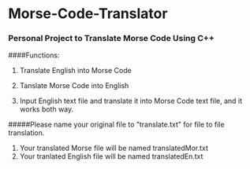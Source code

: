 # Morse-Code-Translator
### Personal Project to Translate Morse Code Using C++

####Functions: 

1. Translate English into Morse Code

2. Tanslate Morse Code into English

3. Input English text file and translate it into Morse Code text file, and it works both way.

#####Please name your original file to "translate.txt" for file to file translation. 
1. Your translated Morse file will be named translatedMor.txt
2. Your tranlated English file will be named translatedEn.txt


